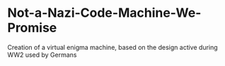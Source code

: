 # Not-a-Nazi-Code-Machine-We-Promise
Creation of a virtual enigma machine, based on the design active during WW2 used by Germans
